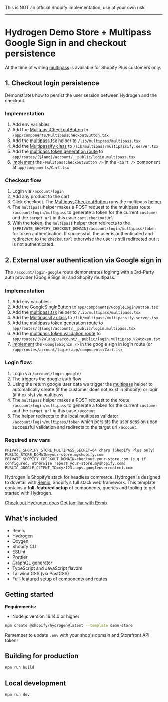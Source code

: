 This is NOT an official Shopify implementation, use at your own risk

---

# Hydrogen Demo Store + Multipass Google Sign in and checkout persistence

At the time of writing [multipass](https://shopify.dev/docs/api/multipass) is available for Shopify Plus customers only.

## 1. Checkout login persistence

Demonstrates how to persist the user session between Hydrogen and the checkout.

### Implementation

1. Add env variables
2. Add the [MulitpassCheckoutButton](https://github.com/juanpprieto/hydrogen-multipass/blob/main/app/components/MultipassCheckoutButton.tsx) to `/app/components/MultipassCheckoutButton.tsx`
3. Add the [multipass.tsx](https://github.com/juanpprieto/hydrogen-multipass/blob/main/app/lib/multipass/multipass.ts) helper to `/lib/multipass/multipass.tsx`
4. Add the [Multipassify class](https://github.com/juanpprieto/hydrogen-multipass/blob/main/app/lib/multipass/multipassify.server.ts) to `/lib/multipass/multipassify.server.tsx`
5. Add the [multipass token generation route](https://github.com/juanpprieto/hydrogen-multipass/blob/main/app/routes/(%24lang)/account/__public/login.multipass.tsx) to `app/routes/($lang)/account/__public/login.multipass.tsx`
6. [Implement](https://github.com/juanpprieto/hydrogen-multipass/blob/0ceaf0207d2a9464d82b458275a8a254452b77dc/app/components/Cart.tsx#L180) the `<MulitpassCheckoutButton />` in the `<Cart />` component at `app/components/Cart.tsx`
 
### Checkout flow

1. Login via `/account/login`
2. Add any product to the cart
3. Click checkout. The [MultipassCheckoutButton](https://github.com/juanpprieto/hydrogen-multipass/blob/main/app/components/MultipassCheckoutButton.tsx) runs the  multipass [helper](https://github.com/juanpprieto/hydrogen-multipass/blob/main/app/lib/multipass/multipass.ts)
4. The `multipass` helper makes a POST request to the multipass route `/account/login/multipass` to generate a token for the current `customer` and the `target url` in this case `cart.checkoutUrl`
5. With the token, the `multipass` helper then redirects to the `${PRIVATE_SHOPIFY_CHECKOUT_DOMAIN}/account/login/multipass/token` for token authentication. If successful, the user is authenticated and redirected to the `checkoutUrl` otherwise the user is still redirected but it is not authenticated.

## 2. External user authentication via Google sign in 

The `/account/login-google` route demonstrates loginng with a 3rd-Party auth provider (Google Sign in) and Shopify multipass.

### Implementation

1. Add env variables
2. Add the [GoogleSingInButton](https://github.com/juanpprieto/hydrogen-multipass/blob/main/app/components/GoogleLoginButton.tsx) to `app/components/GoogleLoginButton.tsx`
3. Add the [multipass.tsx](https://github.com/juanpprieto/hydrogen-multipass/blob/main/app/lib/multipass/multipass.ts) helper to `/lib/multipass/multipass.tsx`
4. Add the [Multipassify class](https://github.com/juanpprieto/hydrogen-multipass/blob/main/app/lib/multipass/multipassify.server.ts) to `/lib/multipass/multipassify.server.tsx`
5. Add the [multipass token generation route](https://github.com/juanpprieto/hydrogen-multipass/blob/main/app/routes/(%24lang)/account/__public/login.multipass.tsx) to `app/routes/($lang)/account/__public/login.multipass.tsx`
6. Add the [multipass token validation route](https://github.com/juanpprieto/hydrogen-multipass/blob/main/app/routes/(%24lang)/account/__public/login.multipass.%24token.tsx) to `app/routes/(%24lang)/account/__public/login.multipass.%24token.tsx`
7. [Implement](https://github.com/juanpprieto/hydrogen-multipass/blob/main/app/routes/(%24lang)/account/__public/login-google.tsx) the `<GoogleSignIn />` in the  google sign in login route (or `/app/routes/account/login`) `app/components/Cart.tsx`

### Login flow:

1. Login via `/account/login-google/`
2. The [<GoogleSignInButton />](https://github.com/juanpprieto/hydrogen-multipass/blob/main/app/components/GoogleLoginButton.tsx) triggers the google auth flow
3. Using the return google user data we trigger the [multipass](https://github.com/juanpprieto/hydrogen-multipass/blob/0ceaf0207d2a9464d82b458275a8a254452b77dc/app/components/GoogleLoginButton.tsx#L52) helper to automatically create (if the customer does not exist in Shopify) or login (if it exists) via multipass
4. The `multipass` helper makes a POST request to the route `/account/login/multipass` to generate a token for the current `customer` and the `target url` in this case `/account`
6. The helper redirects to the local multipass validator `/account/login/multipass/token` which persists the user session upon successful validation and redirects to the target url `/account`.

### Required env vars

```env
PRIVATE_SHOPIFY_STORE_MULTIPASS_SECRET=64 chars (Shopify Plus only)
PUBLIC_STORE_DOMAIN=your-store.myshopify.com
PRIVATE_SHOPIFY_CHECKOUT_DOMAIN=checkout.your-store.com (e.g if configured, otherwise repeat your-store.myshopify.com)
PUBLIC_GOOGLE_CLIENT_ID=xyz123.apps.googleusercontent.com
```







Hydrogen is Shopify’s stack for headless commerce. Hydrogen is designed to dovetail with [Remix](https://remix.run/), Shopify’s full stack web framework. This template contains a **full-featured setup** of components, queries and tooling to get started with Hydrogen.

[Check out Hydrogen docs](https://shopify.dev/custom-storefronts/hydrogen)
[Get familiar with Remix](https://remix.run/docs/en/v1)

## What's included

- Remix
- Hydrogen
- Oxygen
- Shopify CLI
- ESLint
- Prettier
- GraphQL generator
- TypeScript and JavaScript flavors
- Tailwind CSS (via PostCSS)
- Full-featured setup of components and routes

## Getting started

**Requirements:**

- Node.js version 16.14.0 or higher

```bash
npm create @shopify/hydrogen@latest --template demo-store
```

Remember to update `.env` with your shop's domain and Storefront API token!

## Building for production

```bash
npm run build
```

## Local development

```bash
npm run dev
```
